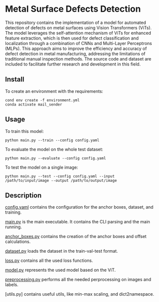 # Metal Surface Defects Detection

This repository contains the implementation of a model for automated detection of defects on metal surfaces using Vision Transformers (ViTs). The model leverages the self-attention mechanism of ViTs for enhanced feature extraction, which is then used for defect classification and localization through a combination of CNNs and Multi-Layer Perceptrons (MLPs). This approach aims to improve the efficiency and accuracy of defect detection in metal manufacturing, addressing the limitations of traditional manual inspection methods. The source code and dataset are included to facilitate further research and development in this field.

## Install

To create an environment with the requirements:
```
cond env create -f environment.yml
conda activate mail_sender
```

## Usage

To train this model:
```
python main.py --train --config config.yaml
```

To evaluate the model on the whole test dataset:
```
python main.py --evaluate --config config.yaml
```

To test the model on a single image:
```
python main.py --test --config config.yaml --input /path/to/input/image --output /path/to/output/image
```

## Description

[config.yaml](config.yaml) contains the configuration for the anchor boxes, dataset, and training.

[main.py](main.py) is the main executable. It contains the CLI parsing and the main running.

[anchor_boxes.py](anchor_boxes.py) contains the creation of the anchor boxes and offset calculations.

[dataset.py](dataset.py) loads the dataset in the train-val-test format.

[loss.py](loss.py) contains all the used loss functions.

[model.py](model.py) represents the used model based on the ViT.

[preprocessing.py](preprocessing.py) performs all the needed perprocessing on images and labels.

[utils.py] contains useful utils, like min-max scaling, and dict2namespace.
